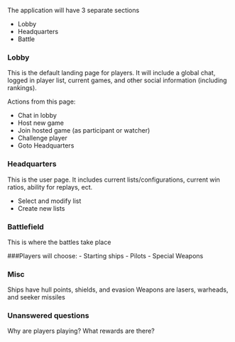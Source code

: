 The application will have 3 separate sections

- Lobby
- Headquarters
- Battle

### Lobby
This is the default landing page for players. It will include
a global chat, logged in player list, current games, and other 
social information (including rankings). 

Actions from this page:
 - Chat in lobby
 - Host new game
 - Join hosted game (as participant or watcher)
 - Challenge player
 - Goto Headquarters

### Headquarters
This is the user page. It includes current lists/configurations,
current win ratios, ability for replays, ect.
 - Select and modify list
 - Create new lists

### Battlefield
This is where the battles take place




###Players will choose:
    - Starting ships 
        - Pilots
        - Special Weapons

### Misc
Ships have hull points, shields, and evasion
Weapons are lasers, warheads, and seeker missiles


### Unanswered questions
Why are players playing? What rewards are there?




